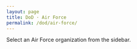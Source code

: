 ```yaml
---
layout: page
title: DoD · Air Force
permalink: /dod/air-force/
---
```

<p>Select an Air Force organization from the sidebar.</p>
